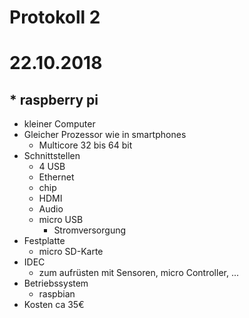 # Protokoll 2 
# 22.10.2018

## * raspberry pi
   * kleiner Computer
   * Gleicher Prozessor wie in smartphones
      * Multicore 32 bis 64 bit
   * Schnittstellen
      * 4 USB
      * Ethernet
      * chip
      * HDMI
      * Audio
      * micro USB
         * Stromversorgung
   * Festplatte
      * micro SD-Karte
   * IDEC
      * zum aufrüsten mit Sensoren, micro Controller, ...
   * Betriebssystem
      * raspbian
   * Kosten ca 35€
   
